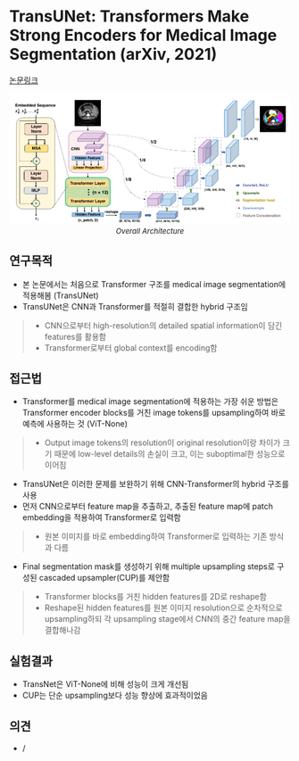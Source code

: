 # TransUNet: Transformers Make Strong Encoders for Medical Image Segmentation (arXiv, 2021)

[논문링크](https://arxiv.org/abs/2102.04306)

<p align="center">
    <img width="700" alt='fig1' src="../img/chen2021transunet.png?raw=true"></br>
    <em><font size=2>Overall Architecture</font></em>
</p>

## 연구목적
- 본 논문에서는 처음으로 Transformer 구조를 medical image segmentation에 적용해봄 (TransUNet)
- TransUNet은 CNN과 Transformer를 적절히 결합한 hybrid 구조임
> - CNN으로부터 high-resolution의 detailed spatial information이 담긴 features를 활용함
> - Transformer로부터 global context를 encoding함

## 접근법
- Transformer를 medical image segmentation에 적용하는 가장 쉬운 방법은 Transformer encoder blocks를 거친 image tokens를 upsampling하여 바로 예측에 사용하는 것 (ViT-None)
> - Output image tokens의 resolution이 original resolution이랑 차이가 크기 때문에 low-level details의 손실이 크고, 이는 suboptimal한 성능으로 이어짐
- TransUNet은 이러한 문제를 보완하기 위해 CNN-Transformer의 hybrid 구조를 사용
- 먼저 CNN으로부터 feature map을 추출하고, 추출된 feature map에 patch embedding을 적용하여 Transformer로 입력함
> - 원본 이미지를 바로 embedding하여 Transformer로 입력하는 기존 방식과 다름
- Final segmentation mask를 생성하기 위해 multiple upsampling steps로 구성된 cascaded upsampler(CUP)를 제안함
> - Transformer blocks를 거친 hidden features를 2D로 reshape함
> - Reshape된 hidden features를 원본 이미지 resolution으로 순차적으로 upsampling하되 각 upsampling stage에서 CNN의 중간 feature map을 결합해나감

## 실험결과
- TransNet은 ViT-None에 비해 성능이 크게 개선됨
- CUP는 단순 upsampling보다 성능 향상에 효과적이었음

## 의견
- /